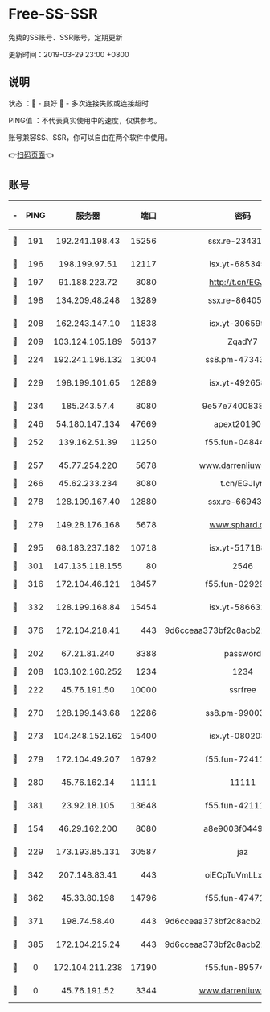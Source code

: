# Free-SS-SSR

免费的SS账号、SSR账号，定期更新

更新时间：2019-03-29 23:00 +0800

## 说明

状态     ：🙂 - 良好 🙁 - 多次连接失败或连接超时

PING值   ：不代表真实使用中的速度，仅供参考。

账号兼容SS、SSR，你可以自由在两个软件中使用。

👉[扫码页面](https://liesauer.github.io/Free-SS-SSR/)👈

## 账号

|-|PING|服务器|端口|密码|加密方式|区域|
|:----:|:----:|:-----:|-----:|:----:|:----:|:----:|
|🙂|191|192.241.198.43|15256|ssx.re-23431176|aes-256-cfb|US|
|🙂|196|198.199.97.51|12117|isx.yt-68534554|aes-256-cfb|US|
|🙂|197|91.188.223.72|8080|http://t.cn/EGJIyrl|rc4-md5|RU|
|🙂|198|134.209.48.248|13289|ssx.re-86405821|aes-256-cfb|US|
|🙂|208|162.243.147.10|11838|isx.yt-30659922|aes-256-cfb|US|
|🙂|209|103.124.105.189|56137|ZqadY7|chacha20|US|
|🙂|224|192.241.196.132|13004|ss8.pm-47343847|aes-256-cfb|US|
|🙂|229|198.199.101.65|12889|isx.yt-49265808|aes-256-cfb|US|
|🙂|234|185.243.57.4|8080|9e57e7400838a01e|chacha20-ietf|US|
|🙂|246|54.180.147.134|47669|apext2019001|chacha20|KR|
|🙂|252|139.162.51.39|11250|f55.fun-04844585|aes-256-cfb|SG|
|🙂|257|45.77.254.220|5678|www.darrenliuwei.com|aes-256-cfb|SG|
|🙂|266|45.62.233.234|8080|t.cn/EGJIyrl|rc4-md5|CA|
|🙂|278|128.199.167.40|12880|ssx.re-66943146|aes-256-cfb|SG|
|🙂|279|149.28.176.168|5678|www.sphard.com|aes-256-cfb|AU|
|🙂|295|68.183.237.182|10718|isx.yt-51718808|aes-256-cfb|SG|
|🙂|301|147.135.118.155|80|2546|chacha20|US|
|🙂|316|172.104.46.121|18457|f55.fun-02929238|aes-256-cfb|SG|
|🙂|332|128.199.168.84|15454|isx.yt-58663210|aes-256-cfb|SG|
|🙂|376|172.104.218.41|443|9d6cceaa373bf2c8acb22e60b6a58be6|aes-256-cfb|US|
|🙂|202|67.21.81.240|8388|password|aes-256-cfb|US|
|🙂|208|103.102.160.252|1234|1234|rc4-md5|JP|
|🙂|222|45.76.191.50|10000|ssrfree|aes-256-cfb|SG|
|🙂|270|128.199.143.68|12286|ss8.pm-99003865|aes-256-cfb|SG|
|🙂|273|104.248.152.162|15400|isx.yt-08020813|aes-256-cfb|SG|
|🙂|279|172.104.49.207|16792|f55.fun-72411432|aes-256-cfb|SG|
|🙂|280|45.76.162.14|11111|11111|aes-256-cfb|SG|
|🙂|381|23.92.18.105|13648|f55.fun-42111898|aes-256-cfb|US|
|🙁|154|46.29.162.200|8080|a8e9003f0449cea5|chacha20-ietf|RU|
|🙁|229|173.193.85.131|30587|jaz|aes-256-cfb|US|
|🙁|342|207.148.83.41|443|oiECpTuVmLLxk4Ts|aes-256-cfb|AU|
|🙁|362|45.33.80.198|14796|f55.fun-47471001|aes-256-cfb|US|
|🙁|371|198.74.58.40|443|9d6cceaa373bf2c8acb22e60b6a58be6|aes-256-cfb|US|
|🙁|385|172.104.215.24|443|9d6cceaa373bf2c8acb22e60b6a58be6|aes-256-cfb|US|
|🙁|0|172.104.211.238|17190|f55.fun-89574264|aes-256-cfb|US|
|🙁|0|45.76.191.52|3344|www.darrenliuwei.com|aes-256-cfb|JP|
